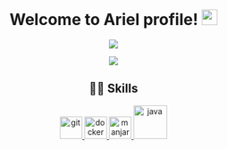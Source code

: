 <h1 align="center">
  Welcome to Ariel profile!
  <img src="https://media.giphy.com/media/hvRJCLFzcasrR4ia7z/giphy.gif" width="28">
</h1>

<p align="center">
  <a href="https://github.com/josethAriel?tab=repositories">
    <img src="https://github-readme-stats.vercel.app/api/top-langs/?username=josethariel&theme=radical&layout=compact"/>
  </a>
</p>

<p align="center">
  <a href="https://github.com/anuraghazra/github-readme-stats">
    <img src="https://github-readme-stats.vercel.app/api?username=josethariel&show_icons=true&theme=radical"/>
  </a>
</p>  

<h2 align="center">🧑‍💻 Skills</h2>
<p align="center">
	<a href="https://git-scm.com/"><img src="https://cdn.worldvectorlogo.com/logos/git-icon.svg" alt="git" width="40" height="40"/>
    	<a href="https://www.docker.com"><img src="https://img.icons8.com/color/452/docker.png" alt="docker" width="40" height="40"/>
    	<a href="https://manjaro.org/"><img src="https://upload.wikimedia.org/wikipedia/commons/thumb/3/3e/Manjaro-logo.svg/2048px-Manjaro-logo.svg.png" alt="manjaro"     width="40" height="40"/>
		<a href="https://https://www.java.com"><img src="https://cdn.iconscout.com/icon/free/png-256/java-60-1174953.png" alt="java" width="60"/>
</p>
